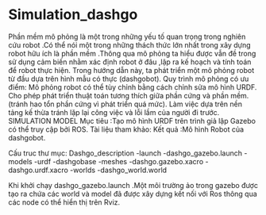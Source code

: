 # Simulation_dashgo
Phần mềm mô phỏng là một trong những yếu tố quan trọng trong nghiên cứu robot .Có thể nói một trong những thách thức lớn nhất trong xây dựng robot hữu ích là phần mềm .Thông qua mô phỏng ta hiểu được vẫn đề trong sử dụng cảm biến nhằm xác định robot ở đâu ,lập ra kế hoạch và tính toán để robot thực hiện.
Trong hướng dẫn này, ta phát triển một mô phỏng robot từ đầu dựa trên hình mẫu có thực (dashgobot). 
Quy trình mô phỏng có ưu điểm:
Mô phỏng robot có thể tùy chỉnh bằng cách chỉnh sửa mô hình URDF. 
Cho phép phát triển thuật toán tương thích giữa phần cứng và phần mềm.(tránh hao tổn phần cứng vì phát triển quá mức).
Làm việc dựa trên nền tảng kế thừa tránh lặp lại công việc và lỗi lầm của người đi trước.
SIMULATION MODEL
Mục tiêu :Tạo mô hình URDF trên trình giả lập Gazebo có thể truy cập bởi ROS.
Tài liệu tham khảo:
Kết quả :Mô hình Robot của dashgobot.

 Cấu truc thư mục:
Dashgo_description
-launch
 -dashgo_gazebo.launch
-models
-urdf
-dashgobase
 -meshes
 -dashgo.gazebo.xacro
 -dashgo.urdf.xacro
-worlds
 -dashgo_world.world

Khi khởi chạy dashgo_gazebo.launch .Một môi trường ảo trong gazebo được tạo ra chứa các world và model đã được xây dựng kết nối với Ros thông qua các node có thể hiển thị trên Rviz.

